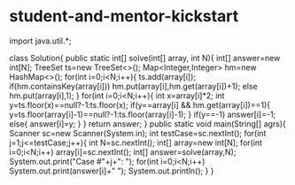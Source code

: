 # student-and-mentor-kickstart
import java.util.*;

class Solution{
    public static int[] solve(int[] array, int N){
        int[] answer=new int[N];
        TreeSet<Integer> ts=new TreeSet<>();
        Map<Integer,Integer> hm=new HashMap<>();
        for(int i=0;i<N;i++){
            ts.add(array[i]);
            if(hm.containsKey(array[i]))
                hm.put(array[i],hm.get(array[i])+1);
            else
                hm.put(array[i],1);
        }
        for(int i=0;i<N;i++){
            int x=array[i]*2;
            int y=ts.floor(x)==null?-1:ts.floor(x);
            if(y==array[i] && hm.get(array[i])==1){
                y=ts.floor(array[i]-1)==null?-1:ts.floor(array[i]-1);
            }
            if(y==-1)
                answer[i]=-1;
            else{
                answer[i]=y;
            }
        }
        return answer;
    }
    public static void main(String[] agrs){
        Scanner sc=new Scanner(System.in);
        int testCase=sc.nextInt();
        for(int j=1;j<=testCase;j++){
            int N=sc.nextInt();
            int[] array=new int[N];
            for(int i=0;i<N;i++)
                array[i]=sc.nextInt();
            int[] answer=solve(array,N);
            System.out.print("Case #"+j+": ");
            for(int i=0;i<N;i++)
                System.out.print(answer[i]+" ");
            System.out.println();
        }
    }
